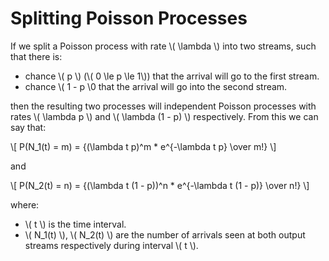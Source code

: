 # Splitting Poisson Processes

If we split a Poisson process with rate \\( \\lambda \\) into two streams, such that there is:

- chance \\( p \\) (\\( 0 \\le p \\le 1\\)) that the arrival will go to the first stream.
- chance \\( 1 - p \\0 that the arrival will go into the second stream.

then the resulting two processes will independent Poisson processes with rates \\( \\lambda p \\) and \\( \\lambda (1 - p) \\) respectively. From this we can say that:

\\[
P(N_1(t) = m) = {(\\lambda t p)^m * e^{-\\lambda t p} \\over m!}
\\]

and

\\[
P(N_2(t) = n) = {(\\lambda t (1 - p))^n * e^{-\\lambda t (1 - p)} \\over n!}
\\]

where:

- \\( t \\) is the time interval.
- \\( N_1(t) \\), \\( N_2(t) \\) are the number of arrivals seen at both output streams respectively during interval \\( t \\).
